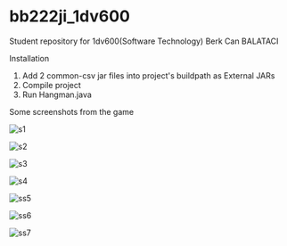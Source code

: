 # bb222ji_1dv600
Student repository for 1dv600(Software Technology) 
Berk Can BALATACI

Installation 
1) Add 2 common-csv jar files into project's buildpath as External JARs 
2) Compile project
3) Run Hangman.java

Some screenshots from the game

![s1](https://user-images.githubusercontent.com/32279212/56389589-39d63980-622a-11e9-91f0-c0d2a8ff88f5.PNG)

![s2](https://user-images.githubusercontent.com/32279212/56389591-3cd12a00-622a-11e9-92fa-f742144b8b61.PNG)

![s3](https://user-images.githubusercontent.com/32279212/56389593-3e025700-622a-11e9-867c-26ed1f43adc9.PNG)

![s4](https://user-images.githubusercontent.com/32279212/56389596-3f338400-622a-11e9-88c5-85f95e095968.PNG)

![ss5](https://user-images.githubusercontent.com/32279212/56389978-25df0780-622b-11e9-8181-fd533ae89d55.PNG)

![ss6](https://user-images.githubusercontent.com/32279212/56389982-28416180-622b-11e9-974e-99fe9242895f.PNG)

![ss7](https://user-images.githubusercontent.com/32279212/56390037-4dce6b00-622b-11e9-9508-305d8d9f2c9e.PNG)

